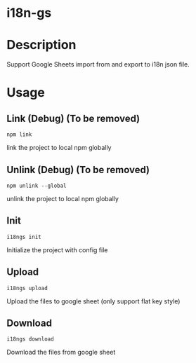 # i18n-gs

# Description

Support Google Sheets import from and export to i18n json file.

# Usage

## Link (Debug) (To be removed)

```console
npm link
```

link the project to local npm globally

## Unlink (Debug) (To be removed)

```console
npm unlink --global
```

unlink the project to local npm globally

## Init

```console
i18ngs init
```

Initialize the project with config file

## Upload

```console
i18ngs upload
```

Upload the files to google sheet (only support flat key style)

## Download

```console
i18ngs download
```

Download the files from google sheet
